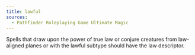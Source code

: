 ```yaml
---
title: lawful
sources:
  - Pathfinder Roleplaying Game Ultimate Magic
---
```


Spells that draw upon the power of true law or conjure creatures from law-aligned planes or with the lawful subtype should have the law descriptor.
